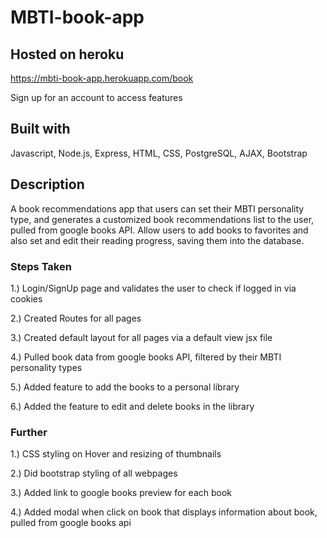 # MBTI-book-app

## Hosted on heroku

https://mbti-book-app.herokuapp.com/book

Sign up for an account to access features


## Built with
Javascript, Node.js, Express, HTML, CSS, PostgreSQL, AJAX, Bootstrap


## Description

A book recommendations app that users can set their MBTI personality type, and generates a customized book recommendations list to the user, pulled from google books API. Allow users to add books to favorites and also set and edit their reading progress, saving them into the database.

### Steps Taken

1.) Login/SignUp page and validates the user to check if logged in via cookies

2.) Created Routes for all pages

3.) Created default layout for all pages via a default view jsx file

4.) Pulled book data from google books API, filtered by their MBTI personality types

5.) Added feature to add the books to a personal library

6.) Added the feature to edit and delete books in the library

### Further

1.) CSS styling on Hover and resizing of thumbnails

2.) Did bootstrap styling of all webpages

3.) Added link to google books preview for each book

4.) Added modal when click on book that displays information about book, pulled from google books api